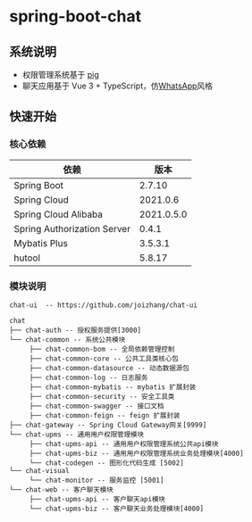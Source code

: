 # spring-boot-chat

## 系统说明

- 权限管理系统基于 [pig](https://github.com/pig-mesh/pig)
- 聊天应用基于 Vue 3 + TypeScript，仿[WhatsApp](https://web.whatsapp.com/)风格

## 快速开始

### 核心依赖

| 依赖                          | 版本         |
|-----------------------------|------------|
| Spring Boot                 | 2.7.10     |
| Spring Cloud                | 2021.0.6   |
| Spring Cloud Alibaba        | 2021.0.5.0 |
| Spring Authorization Server | 0.4.1      |
| Mybatis Plus                | 3.5.3.1    |
| hutool                      | 5.8.17     |

### 模块说明

```shell
chat-ui  -- https://github.com/joizhang/chat-ui

chat
├── chat-auth -- 授权服务提供[3000]
└── chat-common -- 系统公共模块
     ├── chat-common-bom -- 全局依赖管理控制
     ├── chat-common-core -- 公共工具类核心包
     ├── chat-common-datasource -- 动态数据源包
     ├── chat-common-log -- 日志服务
     ├── chat-common-mybatis -- mybatis 扩展封装
     ├── chat-common-security -- 安全工具类
     ├── chat-common-swagger -- 接口文档
     ├── chat-common-feign -- feign 扩展封装
├── chat-gateway -- Spring Cloud Gateway网关[9999]
└── chat-upms -- 通用用户权限管理模块
     ├── chat-upms-api -- 通用用户权限管理系统公共api模块
     ├── chat-upms-biz -- 通用用户权限管理系统业务处理模块[4000]
     └── chat-codegen -- 图形化代码生成 [5002]
└── chat-visual
     └── chat-monitor -- 服务监控 [5001]
└── chat-web -- 客户聊天模块
     ├── chat-upms-api -- 客户聊天api模块
     └── chat-upms-biz -- 客户聊天业务处理模块[4000]
```
